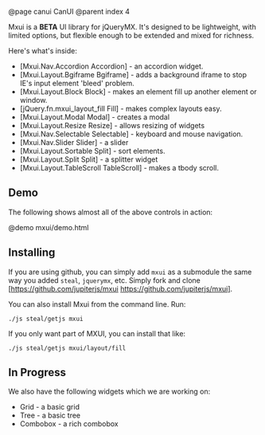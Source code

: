 @page canui CanUI
@parent index 4

Mxui is a __BETA__ UI library for 
jQueryMX.  It's designed to be lightweight, 
with limited options, but flexible enough
to be extended and mixed for richness.  

Here's what's inside:

  - [Mxui.Nav.Accordion Accordion] - an accordion widget.
  - [Mxui.Layout.Bgiframe Bgiframe] - adds a background iframe to stop IE's input element 'bleed' problem.
  - [Mxui.Layout.Block Block] - makes an element fill up another element or window.
  - [jQuery.fn.mxui\_layout\_fill Fill] - makes complex layouts easy.
  - [Mxui.Layout.Modal Modal] - creates a modal
  - [Mxui.Layout.Resize Resize] - allows resizing of widgets
  - [Mxui.Nav.Selectable Selectable] - keyboard and mouse navigation.
  - [Mxui.Nav.Slider Slider] - a slider
  - [Mxui.Layout.Sortable Split] - sort elements.
  - [Mxui.Layout.Split Split] - a splitter widget
  - [Mxui.Layout.TableScroll TableScroll] - makes a tbody scroll.

## Demo

The following shows almost all of the above controls in action:
   
@demo mxui/demo.html

## Installing

If you are using github, you can simply add `mxui` as a submodule
the same way you added `steal`, `jquerymx`, etc.  Simply
fork and clone 
[https://github.com/jupiterjs/mxui https://github.com/jupiterjs/mxui].

You can also install Mxui from the command line.  Run:

    ./js steal/getjs mxui
    
If you only want part of MXUI, you can install that like:

    ./js steal/getjs mxui/layout/fill
    


## In Progress

We also have the following widgets which we are working on:

  - Grid - a basic grid
  - Tree - a basic tree
  - Combobox - a rich combobox 

